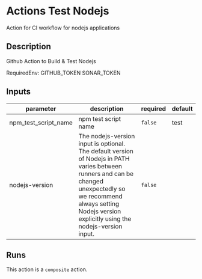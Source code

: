 # Actions Test Nodejs

Action for CI workflow for nodejs applications

<!-- action-docs-description -->
## Description

Github Action to Build & Test Nodejs

RequiredEnv:
  GITHUB_TOKEN
  SONAR_TOKEN
<!-- action-docs-description -->

<!-- action-docs-inputs -->
## Inputs

| parameter | description | required | default |
| --- | --- | --- | --- |
| npm_test_script_name | npm test script name | `false` | test |
| nodejs-version | The nodejs-version input is optional. The default version of Nodejs in PATH varies between runners and can be changed unexpectedly so we recommend always setting Nodejs version explicitly using the nodejs-version input.  | `false` |  |
<!-- action-docs-inputs -->

<!-- action-docs-outputs -->

<!-- action-docs-outputs -->

<!-- action-docs-runs -->
## Runs

This action is a `composite` action.
<!-- action-docs-runs -->
